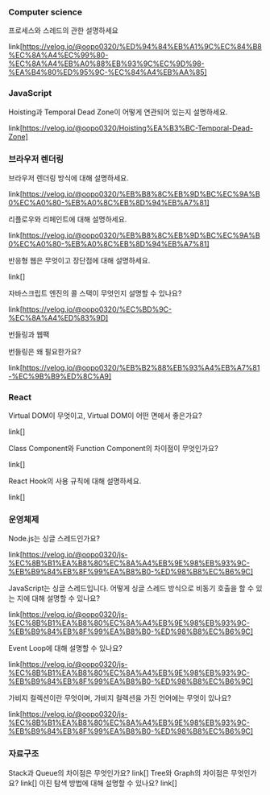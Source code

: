 ### Computer science
프로세스와 스레드의 관한 설명하세요

link[https://velog.io/@oopo0320/%ED%94%84%EB%A1%9C%EC%84%B8%EC%8A%A4%EC%99%80-%EC%8A%A4%EB%A0%88%EB%93%9C%EC%9D%98-%EA%B4%80%ED%95%9C-%EC%84%A4%EB%AA%85]


### JavaScript

Hoisting과 Temporal Dead Zone이 어떻게 연관되어 있는지 설명하세요.

link[https://velog.io/@oopo0320/Hoisting%EA%B3%BC-Temporal-Dead-Zone]


### 브라우저 렌더링

브라우저 렌더링 방식에 대해 설명하세요.

link[https://velog.io/@oopo0320/%EB%B8%8C%EB%9D%BC%EC%9A%B0%EC%A0%80-%EB%A0%8C%EB%8D%94%EB%A7%81]

리플로우와 리페인트에 대해 설명하세요.

link[https://velog.io/@oopo0320/%EB%B8%8C%EB%9D%BC%EC%9A%B0%EC%A0%80-%EB%A0%8C%EB%8D%94%EB%A7%81]

반응형 웹은 무엇이고 장단점에 대해 설명하세요.

link[]

자바스크립트 엔진의 콜 스택이 무엇인지 설명할 수 있나요?

link[https://velog.io/@oopo0320/%EC%BD%9C-%EC%8A%A4%ED%83%9D]

번들링과 웹팩

번들링은 왜 필요한가요?

link[https://velog.io/@oopo0320/%EB%B2%88%EB%93%A4%EB%A7%81-%EC%9B%B9%ED%8C%A9]

### React

Virtual DOM이 무엇이고, Virtual DOM이 어떤 면에서 좋은가요?

link[]

Class Component와 Function Component의 차이점이 무엇인가요?

link[]

React Hook의 사용 규칙에 대해 설명하세요.

link[]

### 운영체제

Node.js는 싱글 스레드인가요?

link[https://velog.io/@oopo0320/js-%EC%8B%B1%EA%B8%80%EC%8A%A4%EB%9E%98%EB%93%9C-%EB%B9%84%EB%8F%99%EA%B8%B0-%ED%98%B8%EC%B6%9C]

JavaScript는 싱글 스레드입니다. 어떻게 싱글 스레드 방식으로 비동기 호출을 할 수 있는 지에 대해 설명할 수 있나요?

link[https://velog.io/@oopo0320/js-%EC%8B%B1%EA%B8%80%EC%8A%A4%EB%9E%98%EB%93%9C-%EB%B9%84%EB%8F%99%EA%B8%B0-%ED%98%B8%EC%B6%9C]

Event Loop에 대해 설명할 수 있나요?

link[https://velog.io/@oopo0320/js-%EC%8B%B1%EA%B8%80%EC%8A%A4%EB%9E%98%EB%93%9C-%EB%B9%84%EB%8F%99%EA%B8%B0-%ED%98%B8%EC%B6%9C]

가비지 컬렉션이란 무엇이며, 가비지 컬렉션을 가진 언어에는 무엇이 있나요?

link[https://velog.io/@oopo0320/js-%EC%8B%B1%EA%B8%80%EC%8A%A4%EB%9E%98%EB%93%9C-%EB%B9%84%EB%8F%99%EA%B8%B0-%ED%98%B8%EC%B6%9C]

### 자료구조

Stack과 Queue의 차이점은 무엇인가요?
link[]
Tree와 Graph의 차이점은 무엇인가요?
link[]
이진 탐색 방법에 대해 설명할 수 있나요?
link[]
